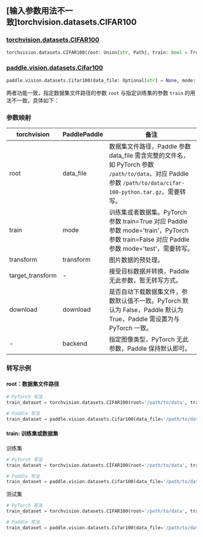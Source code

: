 ## [输入参数用法不一致]torchvision.datasets.CIFAR100

### [torchvision.datasets.CIFAR100](https://pytorch.org/vision/main/generated/torchvision.datasets.CIFAR100.html)

```python
torchvision.datasets.CIFAR100(root: Union[str, Path], train: bool = True, transform: Optional[Callable] = None, target_transform: Optional[Callable] = None, download: bool = False)
```

### [paddle.vision.datasets.Cifar100](https://www.paddlepaddle.org.cn/documentation/docs/zh/api/paddle/vision/datasets/Cifar100_cn.html)

```python
paddle.vision.datasets.Cifar100(data_file: Optional[str] = None, mode: str = 'train', transform: Optional[Callable] = None, download: bool = True, backend: Optional[str] = None)
```

两者功能一致，指定数据集文件路径的参数 `root` 与指定训练集的参数 `train` 的用法不一致，具体如下：

### 参数映射

| torchvision        | PaddlePaddle           | 备注                                                       |
| ---------------------- | --------------------- | ---------------------------------------------------------- |
| root                   | data_file             | 数据集文件路径，Paddle 参数 data_file 需含完整的文件名，如 PyTorch 参数 `/path/to/data`，对应 Paddle 参数 `/path/to/data/cifar-100-python.tar.gz`，需要转写。         |
| train                  | mode                  | 训练集或者数据集。PyTorch 参数 train=True 对应 Paddle 参数 mode='train'，PyTorch 参数 train=False 对应 Paddle 参数 mode='test'，需要转写。 |
| transform              | transform             | 图片数据的预处理。           |
| target_transform       | -                     | 接受目标数据并转换，Paddle 无此参数，暂无转写方式。    |
| download               | download              | 是否自动下载数据集文件，参数默认值不一致。PyTorch 默认为 False，Paddle 默认为 True，Paddle 需设置为与 PyTorch 一致。 |
| -                      | backend               | 指定图像类型，PyTorch 无此参数，Paddle 保持默认即可。 |

### 转写示例
#### root：数据集文件路径
```python
# PyTorch 写法
train_dataset = torchvision.datasets.CIFAR100(root='/path/to/data', train=True)

# Paddle 写法
train_dataset = paddle.vision.datasets.Cifar100(data_file='/path/to/data/cifar-100-python.tar.gz', mode='train')
```

#### train: 训练集或数据集
训练集
```python
# PyTorch 写法
train_dataset = torchvision.datasets.CIFAR100(root='/path/to/data', train=True, download=True)

# Paddle 写法
train_dataset = paddle.vision.datasets.Cifar100(data_file='/path/to/data/cifar-100-python.tar.gz', mode='train', download=True)
```

测试集
```python
# PyTorch 写法
train_dataset = torchvision.datasets.CIFAR100(root='/path/to/data', train=False, download=True)

# Paddle 写法
train_dataset = paddle.vision.datasets.Cifar100(data_file='/path/to/data/cifar-100-python.tar.gz', mode='test', download=True)
```
